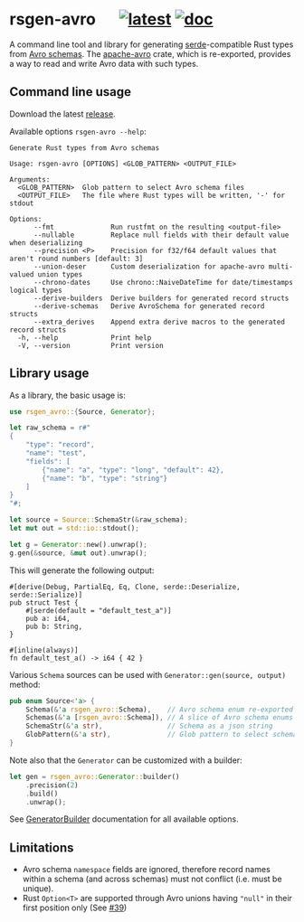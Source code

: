 # rsgen-avro &emsp; [![latest]][crates.io] [![doc]][docs.rs]

[latest]: https://img.shields.io/crates/v/rsgen-avro.svg
[crates.io]: https://crates.io/crates/rsgen-avro
[doc]: https://docs.rs/rsgen-avro/badge.svg
[docs.rs]: https://docs.rs/rsgen-avro

A command line tool and library for generating [serde][]-compatible Rust types from
[Avro schemas][schemas]. The [apache-avro][] crate, which is re-exported, provides a way to
read and write Avro data with such types.

## Command line usage

Download the latest [release](https://github.com/lerouxrgd/rsgen-avro/releases).

Available options `rsgen-avro --help`:

```text
Generate Rust types from Avro schemas

Usage: rsgen-avro [OPTIONS] <GLOB_PATTERN> <OUTPUT_FILE>

Arguments:
  <GLOB_PATTERN>  Glob pattern to select Avro schema files
  <OUTPUT_FILE>   The file where Rust types will be written, '-' for stdout

Options:
      --fmt              Run rustfmt on the resulting <output-file>
      --nullable         Replace null fields with their default value when deserializing
      --precision <P>    Precision for f32/f64 default values that aren't round numbers [default: 3]
      --union-deser      Custom deserialization for apache-avro multi-valued union types
      --chrono-dates     Use chrono::NaiveDateTime for date/timestamps logical types
      --derive-builders  Derive builders for generated record structs
      --derive-schemas   Derive AvroSchema for generated record structs
      --extra_derives    Append extra derive macros to the generated record structs
  -h, --help             Print help
  -V, --version          Print version
```

## Library usage

As a library, the basic usage is:

```rust
use rsgen_avro::{Source, Generator};

let raw_schema = r#"
{
    "type": "record",
    "name": "test",
    "fields": [
        {"name": "a", "type": "long", "default": 42},
        {"name": "b", "type": "string"}
    ]
}
"#;

let source = Source::SchemaStr(&raw_schema);
let mut out = std::io::stdout();

let g = Generator::new().unwrap();
g.gen(&source, &mut out).unwrap();
```

This will generate the following output:

```text
#[derive(Debug, PartialEq, Eq, Clone, serde::Deserialize, serde::Serialize)]
pub struct Test {
    #[serde(default = "default_test_a")]
    pub a: i64,
    pub b: String,
}

#[inline(always)]
fn default_test_a() -> i64 { 42 }
```

Various `Schema` sources can be used with `Generator::gen(source, output)` method:

```rust
pub enum Source<'a> {
    Schema(&'a rsgen_avro::Schema),    // Avro schema enum re-exported from `apache-avro`
    Schemas(&'a [rsgen_avro::Schema]), // A slice of Avro schema enums
    SchemaStr(&'a str),                // Schema as a json string
    GlobPattern(&'a str),              // Glob pattern to select schema files
}
```

Note also that the `Generator` can be customized with a builder:

```rust
let gen = rsgen_avro::Generator::builder()
    .precision(2)
    .build()
    .unwrap();
```

See [GeneratorBuilder][gen-builder-doc] documentation for all available options.

[gen-builder-doc]: https://docs.rs/rsgen-avro/latest/rsgen_avro/struct.GeneratorBuilder.html

## Limitations

* Avro schema `namespace` fields are ignored, therefore record names within a schema
  (and across schemas) must not conflict (i.e. must be unique).
* Rust `Option<T>` are supported through Avro unions having `"null"` in their first
  position only (See [#39](https://github.com/lerouxrgd/rsgen-avro/issues/39))

[schemas]: https://avro.apache.org/docs/current/spec.html
[apache-avro]: https://github.com/apache/avro/tree/master/lang/rust
[serde]: https://serde.rs
[derive-builder]: https://github.com/colin-kiegel/rust-derive-builder
